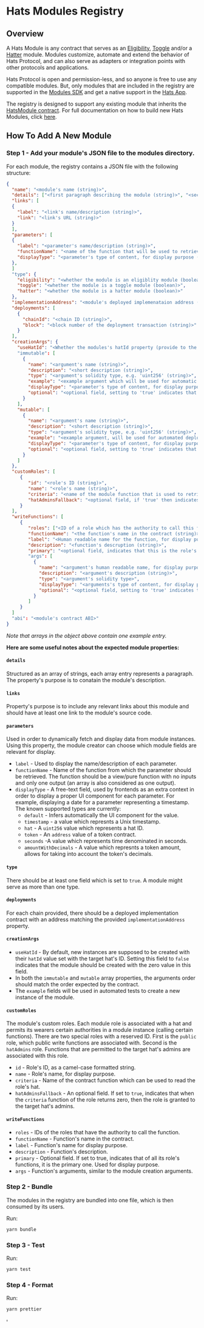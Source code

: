 # Hats Modules Registry

## Overview

A Hats Module is any contract that serves as an [Eligibility](https://docs.hatsprotocol.xyz/for-developers/hats-protocol-overview/eligibility-modules), [Toggle](https://docs.hatsprotocol.xyz/for-developers/hats-protocol-overview/toggle-modules) and/or a [Hatter](https://docs.hatsprotocol.xyz/for-developers/hats-protocol-overview/hat-admins-and-hatter-contracts#hatter-contracts) module.
Modules customize, automate and extend the behavior of Hats Protocol, and can also serve as adapters or integration points with other protocols and applications.

Hats Protocol is open and permission-less, and so anyone is free to use any compatible modules. But, only modules that are included in the registry are supported in the [Modules SDK](https://github.com/Hats-Protocol/modules-sdk) and get a native support in the [Hats App](https://app.hatsprotocol.xyz/).

The registry is designed to support any existing module that inherits the [HatsModule contract](https://github.com/Hats-Protocol/hats-module/blob/main/src/HatsModule.sol).
For full documentation on how to build new Hats Modules, click [here](https://docs.hatsprotocol.xyz/for-developers/building-hats-modules).

## How To Add A New Module

### Step 1 - Add your module's JSON file to the modules directory.

For each module, the registry contains a JSON file with the following structure:

```json
{
  "name": "<module's name (string)>",
  "details": ["<first paragraph describing the module (string)>", "<second paragraph describing the module (string)>"],
  "links": [
  {
    "label": "<link's name/description (string)>",
    "link": "<link's URL (string)>"
  }
  ],
  "parameters": [
  {
    "label": "<parameter's name/description (string)>",
    "functionName": "<name of the function that will be used to retrieve the parameter from the module instance, should have no inputs and only one output (string)>",
    "displayType": "<parameter's type of content, for display purpose (string)>"
  },
  ]
  "type": {
    "eligibility": "<whether the module is an eligiblity module (boolean)>",
    "toggle": "<whether the module is a toggle module (boolean)>",
    "hatter": "<whether the module is a hatter module (boolean)>"
  },
  "implementationAddress": "<module's deployed implemenataion address (string)>",
  "deployments": [
    {
      "chainId": "<chain ID (string)>",
      "block": "<block number of the deployment transaction (string)>"
    }
  ],
  "creationArgs": {
    "useHatId": "<Whether the modules's hatId property (provide to the factory's creation function) should be set with the ID of the hat for which the module is deployed (boolean)>"
    "immutable": [
      {
        "name": "<argument's name (string)>",
        "description": "<short description (string)>",
        "type": "<argument's solidity type, e.g. 'uint256' (string)>",
        "example": "<example argument which will be used for automatic testing>",
        "displayType": "<parameter's type of content, for display purpose>",
        "optional": "<optional field, setting to 'true' indicates that this input is optional>"
      }
    ],
    "mutable": [
      {
        "name": "<argument's name (string)>",
        "description": "<short description (string)>",
        "type": "<argument's solidity type, e.g. 'uint256' (string)>",
        "example": "<example argument, will be used for automated deployment tests>",
        "displayType": "<parameter's type of content, for display purpose>",
        "optional": "<optional field, setting to 'true' indicates that this input is optional>"
      }
    ]
  },
  "customRoles": [
     {
        "id": "<role's ID (string)>",
        "name": "<role's name (string)>",
        "criteria": "<name of the module function that is used to retrieve the role's owner (string)>",
        "hatAdminsFallback": "<optional field, if 'true' then indicates that the role has a fallback to Hat's admin roles in case the criteria function returns a zero value>"
     }
  ],
  "writeFunctions": [
     {
        "roles": ["<ID of a role which has the authority to call this function (string)>"],
        "functionName": "<the function's name in the contract (string)>",
        "label": "<Human readable name for the function, for display purpose (string)>",
        "description": "<function's descruption (string)>",
        "primary": "<optional field, indicates that this is the role's primary function, for display purpose (boolean)>"
        "args": [
          {
            "name": "<argument's human readable name, for display purpose (string)>",
            "description": "<argument's description (string)>",
            "type": "<argument's solidity type>",
            "displayType": "<arguments's type of content, for display purpose>",
            "optional": "<optional field, setting to 'true' indicates that this input is optional>"
          }
        ]
     }
  ]
  "abi": "<module's contract ABI>"
}
```

_Note that arrays in the object above contain one example entry._

**Here are some useful notes about the expected module properties:**

#### `details`
Structured as an array of strings, each array entry represents a paragraph. The property's purpose is to conatain the module's description.
#### `links`
Property's purpose is to include any relevant links about this module and should have at least one link to the module's source code.
#### `parameters`
Used in order to dynamically fetch and display data from module instances. Using this property, the module creator can choose which module fields are relevant for display.
- `label` - Used to display the name/description of each parameter.
- `functionName` - Name of the function from which the parameter should be retrieved. The function should be a view/pure function with no inputs and only one output (an array is also considered as one output).
- `displayType` - A free-text field, used by frontends as an extra context in order to display a proper UI component for each parameter. For example, displaying a date for a parameter representing a timestamp. The known supported types are currently:
  - `default` - Infers automatically the UI component for the value.
  - `timestamp` - a value which represnts a Unix timestamp.
  - `hat` - A `uint256` value which represents a hat ID.
  - `token` - An `address` value of a token contract.
  - `seconds` -A value which represents time denominated in seconds.
  - `amountWithDecimals` - A value which represnts a token amount, allows for taking into account the token's decimals.
#### `type`
There should be at least one field which is set to `true`. A module might serve as more than one type.
#### `deployments` 
For each chain provided, there should be a deployed implementation contract with an address matching the provided `implementationAddress` property.
#### `creationArgs`
- `useHatId` - By default, new instances are supposed to be created with their `hatId` value set with the target hat's ID. Setting this field to `false` indicates that the module should be created with the zero value in this field.
- In both the `immutable` and `mutable` array properties, the arguments order should match the order expected by the contract.
- The `example` fields will be used in automated tests to create a new instance of the module.
#### `customRoles` 
The module's custom roles. Each module role is associated with a hat and permits its wearers certain authorities in a module instance (calling certain functions). There are two special roles with a reserved ID. First is the `public` role, which public write functions are associated with. Second is the `hatAdmins` role. Functions that are permitted to the target hat's admins are associated with this role.
- `id` - Role's ID, as a camel-case formatted string.
- `name` - Role's name, for display purpose.
- `criteria` - Name of the contract function which can be used to read the role's hat.
- `hatAdminsFallback` - An optional field. If set to `true`, indicates that when the `criteria` function of the role returns zero, then the role is granted to the target hat's admins.
#### `writeFunctions`
- `roles` - IDs of the roles that have the authority to call the function.
- `functionName` - Function's name in the contract.
- `label` - Function's name for display purpose.
- `description` - Function's description.
- `primary` - Optional field. If set to true, indicates that of all its role's functions, it is the primary one. Used for display purpose.
- `args` - Function's arguments, similar to the module creation arguments.

### Step 2 - Bundle

The modules in the registry are bundled into one file, which is then consumed by its users.

Run:

```bash
yarn bundle
```

### Step 3 - Test

Run:

```bash
yarn test
```

### Step 4 - Format

Run:

```bash
yarn prettier
```

י
